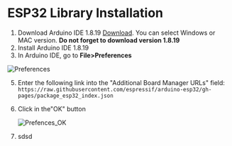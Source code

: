 # ESP32 Library Installation

1. Download Arduino IDE 1.8.19 [Download](https://www.arduino.cc/en/software). You can select Windows or MAC version. **Do not forget to download version 1.8.19**
2. Install Arduino IDE 1.8.19
3. In Arduino IDE, go to **File>Preferences**
   
  ![Preferences](https://github.com/AtoanyTec/IoT-TEC-UDD/assets/73314754/ae1dc392-47d9-4d36-a13e-5255427e6edf)
  
5. Enter the following link into the "Additional Board Manager URLs" field:
   `https://raw.githubusercontent.com/espressif/arduino-esp32/gh-pages/package_esp32_index.json`
7. Click in the"OK" button
   
   ![Prefences_OK](https://github.com/AtoanyTec/IoT-TEC-UDD/assets/73314754/f9087574-3a60-44d1-8e9b-72d1ed5004c4)
   
9. sdsd




